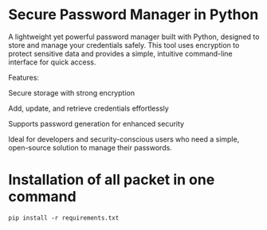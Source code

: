 # Secure Password Manager in Python
A lightweight yet powerful password manager built with Python, designed to store and manage your credentials safely. This tool uses encryption to protect sensitive data and provides a simple, intuitive command-line interface for quick access.

Features:

Secure storage with strong encryption

Add, update, and retrieve credentials effortlessly

Supports password generation for enhanced security


Ideal for developers and security-conscious users who need a simple, open-source solution to manage their passwords.

# Installation of all packet in one command
    pip install -r requirements.txt


